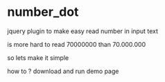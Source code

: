 number_dot
==========

jquery plugin to make easy read number in input text

is more hard to read 70000000 than 70.000.000

so lets make it simple

how to ? download and run demo page
